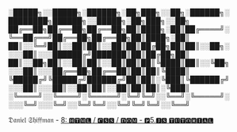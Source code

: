 ░█████╗░░█████╗░██████╗░██╗███╗░░██╗░██████╗░  ████████╗██████╗░░█████╗░██╗███╗░░██╗
██╔══██╗██╔══██╗██╔══██╗██║████╗░██║██╔════╝░  ╚══██╔══╝██╔══██╗██╔══██╗██║████╗░██║
██║░░╚═╝██║░░██║██║░░██║██║██╔██╗██║██║░░██╗░  ░░░██║░░░██████╔╝███████║██║██╔██╗██║
██║░░██╗██║░░██║██║░░██║██║██║╚████║██║░░╚██╗  ░░░██║░░░██╔══██╗██╔══██║██║██║╚████║
╚█████╔╝╚█████╔╝██████╔╝██║██║░╚███║╚██████╔╝  ░░░██║░░░██║░░██║██║░░██║██║██║░╚███║
░╚════╝░░╚════╝░╚═════╝░╚═╝╚═╝░░╚══╝░╚═════╝░  ░░░╚═╝░░░╚═╝░░╚═╝╚═╝░░╚═╝╚═╝╚═╝░░╚══╝

𝔇𝔞𝔫𝔦𝔢𝔩 𝔖𝔥𝔦𝔣𝔣𝔪𝔞𝔫 - [8: 🅷🆃🅼🅻 / 🅲🆂🆂 / 🅳🅾🅼 - 🅿5.🅹🆂 🆃🆄🆃🅾🆁🅸🅰🅻](https://www.youtube.com/playlist?list=PLRqwX-V7Uu6bI1SlcCRfLH79HZrFAtBvX)
